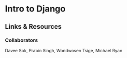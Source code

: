 # Intro to Django

## Links & Resources

### Collaborators

Davee Sok, Prabin Singh, Wondwosen Tsige, Michael Ryan
